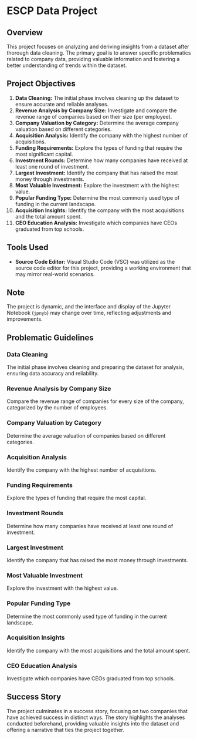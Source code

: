 # ESCP Data Project

## Overview

This project focuses on analyzing and deriving insights from a dataset after thorough data cleaning. The primary goal is to answer specific problematics related to company data, providing valuable information and fostering a better understanding of trends within the dataset.

## Project Objectives

1. **Data Cleaning:** The initial phase involves cleaning up the dataset to ensure accurate and reliable analyses.
2. **Revenue Analysis by Company Size:** Investigate and compare the revenue range of companies based on their size (per employee).
3. **Company Valuation by Category:** Determine the average company valuation based on different categories.
4. **Acquisition Analysis:** Identify the company with the highest number of acquisitions.
5. **Funding Requirements:** Explore the types of funding that require the most significant capital.
6. **Investment Rounds:** Determine how many companies have received at least one round of investment.
7. **Largest Investment:** Identify the company that has raised the most money through investments.
8. **Most Valuable Investment:** Explore the investment with the highest value.
9. **Popular Funding Type:** Determine the most commonly used type of funding in the current landscape.
10. **Acquisition Insights:** Identify the company with the most acquisitions and the total amount spent.
11. **CEO Education Analysis:** Investigate which companies have CEOs graduated from top schools.

## Tools Used

- **Source Code Editor:** Visual Studio Code (VSC) was utilized as the source code editor for this project, providing a working environment that may mirror real-world scenarios.

## Note

The project is dynamic, and the interface and display of the Jupyter Notebook (`jpnyb`) may change over time, reflecting adjustments and improvements.

## Problematic Guidelines

### Data Cleaning

The initial phase involves cleaning and preparing the dataset for analysis, ensuring data accuracy and reliability.

### Revenue Analysis by Company Size

Compare the revenue range of companies for every size of the company, categorized by the number of employees.

### Company Valuation by Category

Determine the average valuation of companies based on different categories.

### Acquisition Analysis

Identify the company with the highest number of acquisitions.

### Funding Requirements

Explore the types of funding that require the most capital.

### Investment Rounds

Determine how many companies have received at least one round of investment.

### Largest Investment

Identify the company that has raised the most money through investments.

### Most Valuable Investment

Explore the investment with the highest value.

### Popular Funding Type

Determine the most commonly used type of funding in the current landscape.

### Acquisition Insights

Identify the company with the most acquisitions and the total amount spent.

### CEO Education Analysis

Investigate which companies have CEOs graduated from top schools.

## Success Story

The project culminates in a success story, focusing on two companies that have achieved success in distinct ways. The story highlights the analyses conducted beforehand, providing valuable insights into the dataset and offering a narrative that ties the project together.
